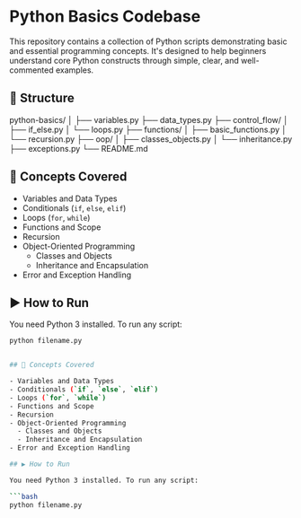 # Python Basics Codebase

This repository contains a collection of Python scripts demonstrating basic and essential programming concepts. It's designed to help beginners understand core Python constructs through simple, clear, and well-commented examples.

## 📂 Structure

python-basics/
│
├── variables.py
├── data_types.py
├── control_flow/
│ ├── if_else.py
│ └── loops.py
├── functions/
│ ├── basic_functions.py
│ └── recursion.py
├── oop/
│ ├── classes_objects.py
│ └── inheritance.py
├── exceptions.py
└── README.md


## 📘 Concepts Covered

- Variables and Data Types
- Conditionals (`if`, `else`, `elif`)
- Loops (`for`, `while`)
- Functions and Scope
- Recursion
- Object-Oriented Programming
  - Classes and Objects
  - Inheritance and Encapsulation
- Error and Exception Handling

## ▶️ How to Run

You need Python 3 installed. To run any script:

```bash
python filename.py


## 📘 Concepts Covered

- Variables and Data Types
- Conditionals (`if`, `else`, `elif`)
- Loops (`for`, `while`)
- Functions and Scope
- Recursion
- Object-Oriented Programming
  - Classes and Objects
  - Inheritance and Encapsulation
- Error and Exception Handling

## ▶️ How to Run

You need Python 3 installed. To run any script:

```bash
python filename.py

